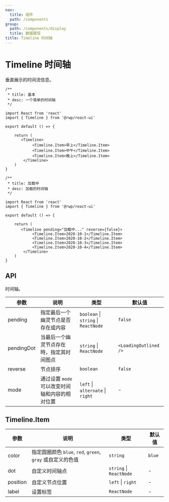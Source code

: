 ```yaml
---
nav:
  title: 组件
  path: /components
group:
  path: /components/display
  title: 数据展现
title: Timeline 时间轴
---
```


# Timeline 时间轴

垂直展示的时间流信息。

```tsx
/** 
 * title: 基本  
 * desc: 一个简单的时间轴
 */

import React from 'react'
import { Timeline } from '@rwp/react-ui'

export default () => {

    return (
       <Timeline>
            <Timeline.Item>早上</Timeline.Item>
            <Timeline.Item>中午</Timeline.Item>
            <Timeline.Item>晚上</Timeline.Item>
        </Timeline>
    )
}
```

```tsx
/** 
 * title: 加载中  
 * desc: 加载的时间轴
 */

import React from 'react'
import { Timeline } from '@rwp/react-ui'

export default () => {

    return (
       <Timeline pending="加载中..." reverse={false}>
            <Timeline.Item>2020-10-1</Timeline.Item>
            <Timeline.Item>2020-10-2</Timeline.Item>
            <Timeline.Item>2020-10-3</Timeline.Item>
            <Timeline.Item>2020-10-4</Timeline.Item>
        </Timeline>
    )
}
```

## API

时间轴。

| 参数 | 说明 | 类型 | 默认值 |
| --- | --- | --- | --- |
|pending| 指定最后一个幽灵节点是否存在或内容 | `boolean` \| `string` \| `ReactNode` | `false`
|pendingDot| 当最后一个幽灵节点存在時，指定其时间图点 | `string` \| `ReactNode` | `<LoadingOutlined />`
|reverse| 节点排序 | `boolean`| `false`
|mode | 通过设置 `mode` 可以改变时间轴和内容的相对位置| `left` \| `alternate` \| `right` | -

## Timeline.Item

| 参数 | 说明 | 类型 | 默认值 |
| --- | --- | --- | --- |
|color |指定圆圈颜色 `blue`, `red`, `green`, `gray` 或自定义的色值 | `string` |`blue`
|dot   | 自定义时间轴点 | `string` \| `ReactNode`| -
|position| 自定义节点位置| `left` \| `right`| -
|label   | 设置标签 | `ReactNode`| -
